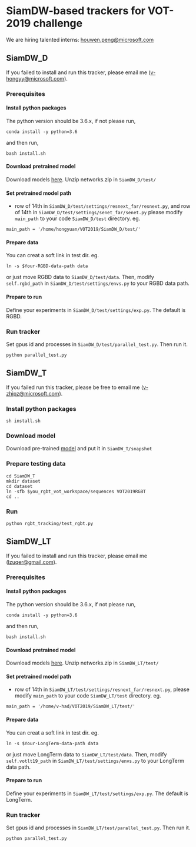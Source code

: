 # SiamDW-based trackers for VOT-2019 challenge

We are hiring talented interns: houwen.peng@microsoft.com

## SiamDW_D

If you failed to install and run this tracker, please email me (v-hongyy@microsoft.com).

### Prerequisites
#### Install python packages
The python version should be 3.6.x, if not please run,
```
conda install -y python=3.6
```

and then run,
```
bash install.sh
```

#### Download pretrained model
Download models [here](https://drive.google.com/file/d/1f44B3zHO9Sjz8W3IvnZRKmlHlOkBCP7i/view?usp=sharing).
Unzip networks.zip in `SiamDW_D/test/`

#### Set pretrained model path
- row of 14th in `SiamDW_D/test/settings/resnext_far/resnext.py`,
  and row of 14th in `SiamDW_D/test/settings/senet_far/senet.py`
  please modify `main_path` to your code `SiamDW_D/test` directory. eg.
```
main_path = '/home/hongyuan/VOT2019/SiamDW_D/test/'
```

#### Prepare data
You can creat a soft link in test dir. eg.
```
ln -s $Your-RGBD-data-path data 
```
or just move RGBD data to `SiamDW_D/test/data`.
Then, modify `self.rgbd_path` in `SiamDW_D/test/settings/envs.py` to your RGBD data path.

#### Prepare to run
Define your experiments in `SiamDW_D/test/settings/exp.py`. The default is RGBD.

### Run tracker
Set gpus id and processes in `SiamDW_D/test/parallel_test.py`.
Then run it.
```
python parallel_test.py
```

## SiamDW_T
If you failed run this tracker, please be free to email me (v-zhipz@microsoft.com).

### Install python packages
```
sh install.sh
```

### Download model
Download pre-trained [model](https://drive.google.com/file/d/1n2UEClYOhCFA27pz0JBshwHjx1sUYuiu/view?usp=sharing) and put it in `SiamDW_T/snapshot`

### Prepare testing data
```
cd SiamDW_T
mkdir dataset
cd dataset
ln -sfb $you_rgbt_vot_workspace/sequences VOT2019RGBT
cd ..
```


### Run
```
python rgbt_tracking/test_rgbt.py
```

## SiamDW_LT

If you failed to install and run this tracker, please email me (lzuqer@gmail.com).

### Prerequisites
#### Install python packages
The python version should be 3.6.x, if not please run,
```
conda install -y python=3.6
```

and then run,
```
bash install.sh
```

#### Download pretrained model
Download models [here](https://drive.google.com/open?id=1fJ_V5WCKROoBseLBQk3xALBqWaMb0kY8).
Unzip networks.zip in `SiamDW_LT/test/`

#### Set pretrained model path
- row of 14th in `SiamDW_LT/test/settings/resnext_far/resnext.py`,
  please modify `main_path` to your code `SiamDW_LT/test` directory. eg.
```
main_path = '/home/v-had/VOT2019/SiamDW_LT/test/'
```

#### Prepare data
You can creat a soft link in test dir. eg.
```
ln -s $Your-LongTerm-data-path data
```
or just move LongTerm data to `SiamDW_LT/test/data`.
Then, modify `self.votlt19_path` in `SiamDW_LT/test/settings/envs.py` to your LongTerm data path.

#### Prepare to run
Define your experiments in `SiamDW_LT/test/settings/exp.py`. The default is LongTerm.

### Run tracker
Set gpus id and processes in `SiamDW_LT/test/parallel_test.py`.
Then run it.
```
python parallel_test.py



